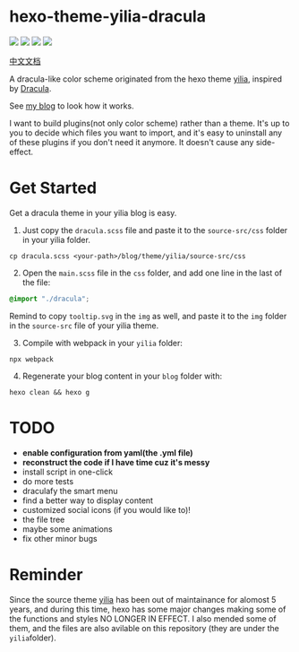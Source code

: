 # hexo-theme-yilia-dracula

![](https://img.shields.io/badge/hexo-5.4.0-blue)
![](https://img.shields.io/badge/node-14.17.4-blue)
![](https://img.shields.io/badge/yilia-4.0.0-blue)
![](https://img.shields.io/badge/IE-8+-red)

[中文文档](./README_CN.md)

A dracula-like color scheme originated from the hexo theme [yilia](https://github.com/litten/hexo-theme-yilia), inspired by [Dracula](https://draculatheme.com/).

See [my blog](https://natsunoyoru97.github.io/) to look how it works.

I want to build plugins(not only color scheme) rather than a theme. It's up to you to decide which files you want to import, and it's easy to uninstall any of these plugins if you don't need it anymore. It doesn't cause any side-effect.

# Get Started

Get a dracula theme in your yilia blog is easy. 

1. Just copy the ``dracula.scss`` file and paste it to the ``source-src/css`` folder in your yilia folder.

```shell
cp dracula.scss <your-path>/blog/theme/yilia/source-src/css
```

2. Open the ``main.scss`` file in the ``css`` folder, and add one line in the last of the file:

```scss
@import "./dracula";
```

Remind to copy ``tooltip.svg`` in the ``img`` as well, and paste it to the ``img`` folder in the ``source-src`` file of your yilia theme.

3. Compile with webpack in your ``yilia`` folder:

```shell
npx webpack
```


4. Regenerate your blog content in your ``blog`` folder with:

```shell
hexo clean && hexo g
```

# TODO

- **enable configuration from yaml(the .yml file)**
- **reconstruct the code if I have time cuz it's messy**
- install script in one-click
- do more tests
- draculafy the smart menu
- find a better way to display content
- customized social icons (if you would like to)! 
- the file tree
- maybe some animations
- fix other minor bugs

# Reminder

Since the source theme [yilia](https://github.com/litten/hexo-theme-yilia) has been out of maintainance for alomost 5 years, 
and during this time, hexo has some major changes making some of the functions and styles NO LONGER IN EFFECT. I also mended
some of them, and the files are also avilable on this repository (they are under the ``yilia``folder).